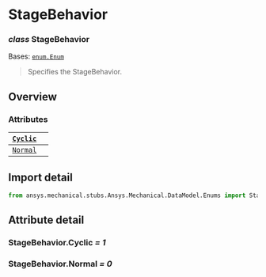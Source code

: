 <a id="stagebehavior"></a>

# StageBehavior

<a id="StageBehavior"></a>

### *class* StageBehavior

Bases: [`enum.Enum`](https://docs.python.org/3/library/enum.html#enum.Enum)

> Specifies the StageBehavior.

> <!-- !! processed by numpydoc !! -->

<a id="overview"></a>

## Overview

### Attributes

| [`Cyclic`](#StageBehavior.Cyclic)   |    |
|-------------------------------------|----|
| [`Normal`](#StageBehavior.Normal)   |    |

<a id="import-detail"></a>

## Import detail

```python
from ansys.mechanical.stubs.Ansys.Mechanical.DataModel.Enums import StageBehavior
```

<a id="attribute-detail"></a>

## Attribute detail

<a id="StageBehavior.Cyclic"></a>

### StageBehavior.Cyclic *= 1*

<a id="StageBehavior.Normal"></a>

### StageBehavior.Normal *= 0*
